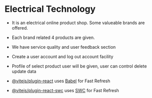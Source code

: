 # Electrical Technology

- It is an electrical online product shop. Some valueable brands are offered.
- Each brand related 4 products are given.
- We have service quality and user feedback section
- Create a user account and log out account facility
- Profile of select product user will be given, user can control delete update data









- [@vitejs/plugin-react](https://github.com/vitejs/vite-plugin-react/blob/main/packages/plugin-react/README.md) uses [Babel](https://babeljs.io/) for Fast Refresh
- [@vitejs/plugin-react-swc](https://github.com/vitejs/vite-plugin-react-swc) uses [SWC](https://swc.rs/) for Fast Refresh
